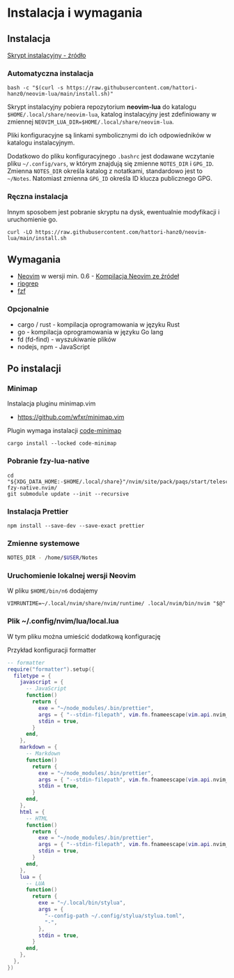 # Instalacja i wymagania

## Instalacja

[Skrypt instalacyjny - źródło](https://raw.githubusercontent.com/hattori-hanz0/neovim-lua/main/install.sh)

### Automatyczna instalacja

```shell
bash -c "$(curl -s https://raw.githubusercontent.com/hattori-hanz0/neovim-lua/main/install.sh)"
```

Skrypt instalacyjny pobiera repozytorium **neovim-lua** do katalogu `$HOME/.local/share/neovim-lua`,
katalog instalacyjny jest zdefiniowany w zmiennej `NEOVIM_LUA_DIR=$HOME/.local/share/neovim-lua`.

Pliki konfiguracyjne są linkami symbolicznymi do ich odpowiedników w katalogu instalacyjnym.

Dodatkowo do pliku konfiguracyjnego `.bashrc` jest dodawane wczytanie pliku `~/.config/vars`,
w którym znajdują się zmienne `NOTES_DIR` i `GPG_ID`. Zmienna `NOTES_DIR` określa katalog
z notatkami, standardowo jest to `~/Notes`. Natomiast zmienna `GPG_ID` określa ID klucza
publicznego GPG.

### Ręczna instalacja

Innym sposobem jest pobranie skryptu na dysk, ewentualnie modyfikacji i uruchomienie go.

```shell
curl -LO https://raw.githubusercontent.com/hattori-hanz0/neovim-lua/main/install.sh
```

## Wymagania

- [Neovim](https://github.com/neovim/neovim) w wersji min. 0.6 - [Kompilacja Neovim ze źródeł](Kompilacja-ze-źródeł.md)
- [ripgrep](https://github.com/BurntSushi/ripgrep)
- [fzf](https://github.com/junegunn/fzf)

### Opcjonalnie

- cargo / rust - kompilacja oprogramowania w języku Rust
- go - kompilacja oprogramowania w języku Go lang
- fd (fd-find) - wyszukiwanie plików
- nodejs, npm - JavaScript

## Po instalacji

### Minimap

Instalacja pluginu minimap.vim

- https://github.com/wfxr/minimap.vim

Plugin wymaga instalacji [code-minimap](https://github.com/wfxr/code-minimap)

```shell
cargo install --locked code-minimap
```

### Pobranie fzy-lua-native

```shell
cd "${XDG_DATA_HOME:-$HOME/.local/share}"/nvim/site/pack/paqs/start/telescope-fzy-native.nvim/
git submodule update --init --recursive
```

### Instalacja Prettier

```shell
npm install --save-dev --save-exact prettier
```

### Zmienne systemowe

```bash
NOTES_DIR - /home/$USER/Notes
```

### Uruchomienie lokalnej wersji Neovim

W pliku `$HOME/bin/n6` dodajemy

```shell
VIMRUNTIME=~/.local/nvim/share/nvim/runtime/ .local/nvim/bin/nvim "$@"
```

### Plik ~/.config/nvim/lua/local.lua

W tym pliku można umieścić dodatkową konfigurację

Przykład konfiguracji formatter

```lua
-- formatter
require("formatter").setup({
  filetype = {
    javascript = {
      -- JavaScript
      function()
        return {
          exe = "~/node_modules/.bin/prettier",
          args = { "--stdin-filepath", vim.fn.fnameescape(vim.api.nvim_buf_get_name(0)), "--single-quote" },
          stdin = true,
        }
      end,
    },
    markdown = {
      -- Markdown
      function()
        return {
          exe = "~/node_modules/.bin/prettier",
          args = { "--stdin-filepath", vim.fn.fnameescape(vim.api.nvim_buf_get_name(0)), "--single-quote" },
          stdin = true,
        }
      end,
    },
    html = {
      -- HTML
      function()
        return {
          exe = "~/node_modules/.bin/prettier",
          args = { "--stdin-filepath", vim.fn.fnameescape(vim.api.nvim_buf_get_name(0)), "--single-quote" },
          stdin = true,
        }
      end,
    },
    lua = {
      -- LUA
      function()
        return {
          exe = "~/.local/bin/stylua",
          args = {
            "--config-path ~/.config/stylua/stylua.toml",
            "-",
          },
          stdin = true,
        }
      end,
    },
  },
})
```
